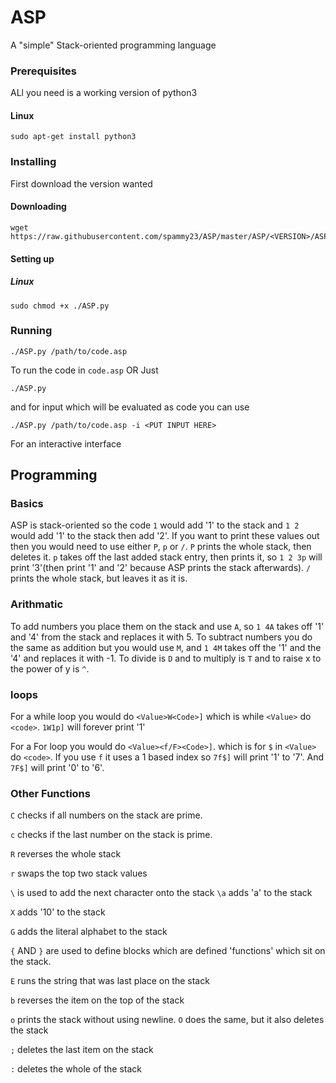 # ASP

A "simple" Stack-oriented programming language

### Prerequisites

ALl you need is a working version of python3

#### Linux
```
sudo apt-get install python3
```

### Installing
First download the version wanted

#### Downloading
```
wget https://raw.githubusercontent.com/spammy23/ASP/master/ASP/<VERSION>/ASP.py
```

#### Setting up
##### Linux
```
sudo chmod +x ./ASP.py
```
### Running
```
./ASP.py /path/to/code.asp
```
To run the code in `code.asp`
OR
Just
```
./ASP.py
```
and for input which will be evaluated as code you can use
```
./ASP.py /path/to/code.asp -i <PUT INPUT HERE>
```

For an interactive interface

## Programming
### Basics
ASP is stack-oriented so the code `1` would add '1' to the stack and `1 2` would add '1' to the stack then add '2'.
If you want to print these values out then you would need to use either `P`, `p` or `/`. `P` prints the whole stack, then deletes it. `p` takes off the last added stack entry, then prints it, so `1 2 3p` will print '3'(then print '1' and '2' because ASP prints the stack afterwards). `/` prints the whole stack, but leaves it as it is.
### Arithmatic
To add numbers you place them on the stack and use `A`, so `1 4A` takes off '1' and '4' from the stack and replaces it with 5.
To subtract numbers you do the same as addition but you would use `M`, and `1 4M` takes off the '1' and the '4' and replaces it with -1.
To divide is `D` and to multiply is `T` and to raise x to the power of y is `^`.
### loops
For a while loop you would do `<Value>W<Code>]` which is while `<Value>` do `<code>`.
`1W1p]` will forever print '1'

For a For loop you would do `<Value><f/F><Code>]`.
which is for `$` in `<Value>` do `<code>`. If you use `f` it uses a 1 based index so `7f$]` will print '1' to '7'. And `7F$]` will print '0' to '6'.
### Other Functions
`C` checks if all numbers on the stack are prime.

`c` checks if the last number on the stack is prime.

`R` reverses the whole stack

`r` swaps the top two stack values

`\` is used to add the next character onto the stack `\a` adds 'a' to the stack

`X` adds '10' to the stack

`G` adds the literal alphabet to the stack

`{` AND `}` are used to define blocks which are defined 'functions' which sit on the stack.

`E` runs the string that was last place on the stack

`b` reverses the item on the top of the stack

`o` prints the stack without using newline. `O` does the same, but it also deletes the stack

`;` deletes the last item on the stack

`:` deletes the whole of the stack
